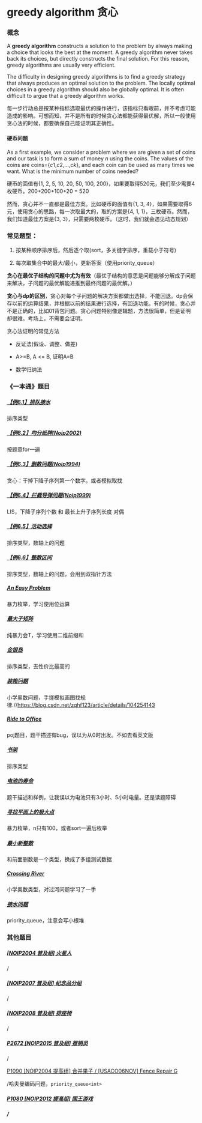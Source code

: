 # greedy algorithm 贪心
### 概念

A **greedy algorithm** constructs a solution to the problem by always making a choice that looks the best at the moment. A greedy algorithm never takes back its choices, but directly constructs the final solution. For this reason, greedy algorithms are usually very efficient.

The difficulty in designing greedy algorithms is to find a greedy strategy that always produces an optimal solution to the problem. The locally optimal choices in a greedy algorithm should also be globally optimal. It is often difficult to argue that a greedy algorithm works.

每一步行动总是按某种指标选取最优的操作进行，该指标只看眼前，并不考虑可能造成的影响。可想而知，并不是所有的时候贪心法都能获得最优解，所以一般使用贪心法的时候，都要确保自己能证明其正确性。



#### 硬币问题

As a first example, we consider a problem where we are given a set of coins and our task is to form a sum of money *n* using the coins. The values of the coins are coins={*c*1,*c*2,...,*ck*}, and each coin can be used as many times we want. What is the minimum number of coins needed?

硬币的面值有{1, 2, 5, 10, 20, 50, 100, 200}，如果要取得520元，我们至少需要4枚硬币。200+200+100+20 = 520

然而，贪心并不一直都是最佳方案。比如硬币的面值有{1, 3, 4}，如果需要取得6元，使用贪心的思路，每一次取最大的，取的方案是{4, 1, 1}，三枚硬币。然而，我们知道最佳方案是{3, 3}，只需要两枚硬币。（这时，我们就会遇见动态规划）



### 常见题型：

1. 按某种顺序排序后，然后逐个取(sort，多关键字排序，重载小于符号)

2. 每次取集合中的最大/最小，更新答案（使用priority_queue<int>）

**贪心在最优子结构的问题中尤为有效**（最优子结构的意思是问题能够分解成子问题来解决，子问题的最优解能递推到最终问题的最优解。）

**贪心与dp的区别**，贪心对每个子问题的解决方案都做出选择，不能回退。dp会保存以前的运算结果，并根据以前的结果进行选择，有回退功能。有的时候，贪心并不是正确的，比如01背包问题。贪心问题特别像逻辑题，方法很简单，但是证明却很难。考场上，不需要会证明。

贪心法证明的常见方法

* 反证法(假设、调整、做差)

* A>=B, A <= B, 证明A=B

* 数学归纳法



### 《一本通》题目

##### [【例6.1】排队接水](http://ybt.ssoier.cn:8088/problem_show.php?pid=1319)

排序类型

##### [【例6.2】均分纸牌(Noip2002)](http://ybt.ssoier.cn:8088/problem_show.php?pid=1320)

按题意for一遍

##### [【例6.3】删数问题(Noip1994)](http://ybt.ssoier.cn:8088/problem_show.php?pid=1321)

贪心：干掉下降子序列第一个数字。或者模拟取找

##### [【例6.4】拦截导弹问题(Noip1999)](http://ybt.ssoier.cn:8088/problem_show.php?pid=1322)

LIS，下降子序列个数 和 最长上升子序列长度 对偶

##### [【例6.5】活动选择](http://ybt.ssoier.cn:8088/problem_show.php?pid=1323)

排序类型，数轴上的问题

##### [【例6.6】整数区间](http://ybt.ssoier.cn:8088/problem_show.php?pid=1324)

排序类型，数轴上的问题，会用到双指针方法

##### [An Easy Problem](http://ybt.ssoier.cn:8088/problem_show.php?pid=1223)

暴力枚举，学习使用位运算

##### [最大子矩阵](http://ybt.ssoier.cn:8088/problem_show.php?pid=1224)

纯暴力会T，学习使用二维前缀和

##### [金银岛](http://ybt.ssoier.cn:8088/problem_show.php?pid=1225)

排序类型，去性价比最高的

##### [装箱问题](http://ybt.ssoier.cn:8088/problem_show.php?pid=1226)

小学奥数问题，手搓模拟画图找规律.//https://blog.csdn.net/zqhf123/article/details/104254143

##### [Ride to Office](http://ybt.ssoier.cn:8088/problem_show.php?pid=1227)

poj题目，题干描述有bug，误以为从0时出发。不如去看英文版

##### [书架](http://ybt.ssoier.cn:8088/problem_show.php?pid=1228)

排序类型

##### [电池的寿命](http://ybt.ssoier.cn:8088/problem_show.php?pid=1229)

题干描述和样例，让我误以为电池只有3小时、5小时电量。还是读题障碍

##### [寻找平面上的极大点](http://ybt.ssoier.cn:8088/problem_show.php?pid=1230)

暴力枚举，n只有100，或者sort一遍后枚举

##### [最小新整数](http://ybt.ssoier.cn:8088/problem_show.php?pid=1231)

和前面删数是一个类型，换成了多组测试数据

##### [Crossing   River](http://ybt.ssoier.cn:8088/problem_show.php?pid=1232)

小学奥数类型，对过河问题学习了一手

##### [接水问题](http://ybt.ssoier.cn:8088/problem_show.php?pid=1233)

priority_queue，注意会写小根堆

### 其他题目

##### [[NOIP2004 普及组\] 火星人](https://www.luogu.com.cn/problem/P1088)

/

##### [[NOIP2007 普及组] 纪念品分组](https://www.luogu.com.cn/problem/P1094)

/

##### [[NOIP2008 普及组\] 排座椅](https://www.luogu.com.cn/problem/P1056)

/

##### [P2672 [NOIP2015 普及组] 推销员](https://www.luogu.com.cn/problem/P2672)

/

[P1090 [NOIP2004 提高组] 合并果子 / [USACO06NOV] Fence Repair G](https://www.luogu.com.cn/problem/P1090)

/哈夫曼编码问题，`priority_queue<int>`

##### [P1080 [NOIP2012 提高组] 国王游戏](https://www.luogu.com.cn/problem/P1080)

##### /